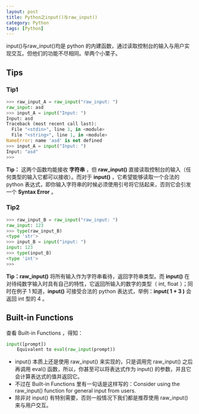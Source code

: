 ```yaml
---
layout: post
title: Python之input()与raw_input()
category: Python
tags: [Python]
---
```


input()与raw_input()均是 python 的内建函数，通过读取控制台的输入与用户实现交互。但他们的功能不尽相同。举两个小栗子。

## Tips

### Tip1

```python
>>> raw_input_A = raw_input("raw_input: ")
raw_input: asd
>>> input_A = input("Input: ")
Input: asd
Traceback (most recent call last):
  File "<stdin>", line 1, in <module>
  File "<string>", line 1, in <module>
NameError: name 'asd' is not defined
>>> input_A = input("Input: ")
Input: "asd"
>>> 
```

**Tip：** 这两个函数均能接收 **字符串** ，但 **raw_input()** 直接读取控制台的输入（任何类型的输入它都可以接收）。而对于 **input()** ，它希望能够读取一个合法的 python 表达式，即你输入字符串的时候必须使用引号将它括起来，否则它会引发一个 **Syntax Error** 。

### Tip2
```python
>>> raw_input_B = raw_input("raw_input: ")
raw_input: 123
>>> type(raw_input_B)
<type 'str'>
>>> input_B = input("input: ")
input: 123
>>> type(input_B)
<type 'int'>
>>> 
```

**Tip：raw_input()** 将所有输入作为字符串看待，返回字符串类型。而 **input()** 在对待纯数字输入时具有自己的特性，它返回所输入的数字的类型（ int, float ）；同时在例子 1 知道，**input()** 可接受合法的 python 表达式，举例：**input( 1 + 3 )** 会返回 int 型的 4 。

## Built-in Functions

查看 Built-in Functions ，得知：

```python
input([prompt])
    Equivalent to eval(raw_input(prompt)) 
```
	
* input() 本质上还是使用 raw_input() 来实现的，只是调用完 raw_input() 之后再调用 eval() 函数，所以，你甚至可以将表达式作为 input() 的参数，并且它会计算表达式的值并返回它。  
* 不过在 Built-in Functions 里有一句话是这样写的：Consider using the raw_input() function for general input from users.  
* 除非对 input() 有特别需要，否则一般情况下我们都是推荐使用 raw_input() 来与用户交互。  

